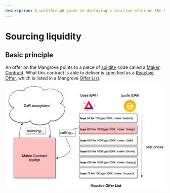 ```yaml
---
description: A walkthrough guide to deploying a reactive offer on the Mangrove
---
```


# Sourcing liquidity

## Basic principle

An offer on the Mangrove points to a piece of [solidity](https://solidity-fr.readthedocs.io/fr/latest/) code called a [Maker Contract](maker-contract.md). What this contract is able to deliver is specified as a [Reactive Offer](reactive-offer.md), which is listed in a Mangrove [Offer List](broken-reference).&#x20;

![](<../.gitbook/assets/basics (2).png>)

